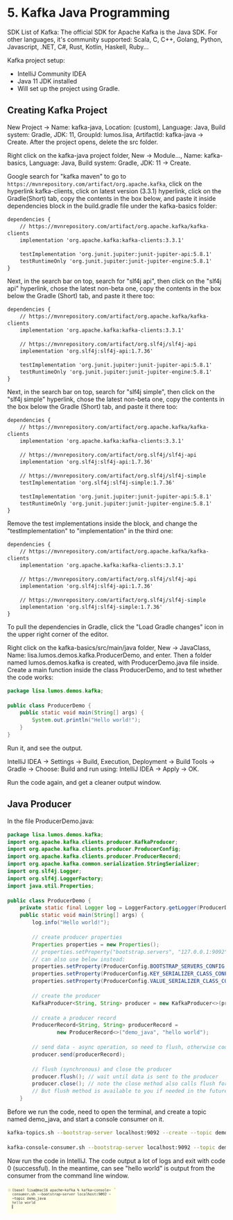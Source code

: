 # 5. Kafka Java Programming
SDK List of Kafka: The official SDK for Apache Kafka is the Java SDK. For other languages, it's community supported: Scala, C, C++, Golang, Python, Javascript, .NET, C#, Rust, Kotlin, Haskell, Ruby...

Kafka project setup:
- IntelliJ Community IDEA
- Java 11 JDK installed
- Will set up the project using Gradle. 

## Creating Kafka Project
New Project -> Name: kafka-java, Location: (custom), Language: Java, Build system: Gradle, JDK: 11, GroupId: lumos.lisa, ArtifactId: kafka-java -> Create. After the project opens, delete the src folder. 

Right click on the kafka-java project folder, New -> Module..., Name: kafka-basics, Language: Java, Build system: Gradle, JDK: 11 -> Create. 

Google search for "kafka maven" to go to `https://mvnrepository.com/artifact/org.apache.kafka`, click on the hyperlink kafka-clients, click on latest version (3.3.1) hyperlink, click on the Gradle(Short) tab, copy the contents in the box below, and paste it inside dependencies block in the build.gradle file under the kafka-basics folder: 
```
dependencies {
    // https://mvnrepository.com/artifact/org.apache.kafka/kafka-clients
    implementation 'org.apache.kafka:kafka-clients:3.3.1'

    testImplementation 'org.junit.jupiter:junit-jupiter-api:5.8.1'
    testRuntimeOnly 'org.junit.jupiter:junit-jupiter-engine:5.8.1'
}
```

Next, in the search bar on top, search for "slf4j api", then click on the "slf4j api" hyperlink, chose the latest non-beta one, copy the contents in the box below the Gradle (Short) tab, and paste it there too:
```
dependencies {
    // https://mvnrepository.com/artifact/org.apache.kafka/kafka-clients
    implementation 'org.apache.kafka:kafka-clients:3.3.1'

    // https://mvnrepository.com/artifact/org.slf4j/slf4j-api
    implementation 'org.slf4j:slf4j-api:1.7.36'

    testImplementation 'org.junit.jupiter:junit-jupiter-api:5.8.1'
    testRuntimeOnly 'org.junit.jupiter:junit-jupiter-engine:5.8.1'
}
```

Next, in the search bar on top, search for "slf4j simple", then click on the "slf4j simple" hyperlink, chose the latest non-beta one, copy the contents in the box below the Gradle (Short) tab, and paste it there too:
```
dependencies {
    // https://mvnrepository.com/artifact/org.apache.kafka/kafka-clients
    implementation 'org.apache.kafka:kafka-clients:3.3.1'

    // https://mvnrepository.com/artifact/org.slf4j/slf4j-api
    implementation 'org.slf4j:slf4j-api:1.7.36'

    // https://mvnrepository.com/artifact/org.slf4j/slf4j-simple
    testImplementation 'org.slf4j:slf4j-simple:1.7.36'

    testImplementation 'org.junit.jupiter:junit-jupiter-api:5.8.1'
    testRuntimeOnly 'org.junit.jupiter:junit-jupiter-engine:5.8.1'
}
```

Remove the test implementations inside the block, and change the "testImplementation" to "implementation" in the third one:
```
dependencies {
    // https://mvnrepository.com/artifact/org.apache.kafka/kafka-clients
    implementation 'org.apache.kafka:kafka-clients:3.3.1'

    // https://mvnrepository.com/artifact/org.slf4j/slf4j-api
    implementation 'org.slf4j:slf4j-api:1.7.36'

    // https://mvnrepository.com/artifact/org.slf4j/slf4j-simple
    implementation 'org.slf4j:slf4j-simple:1.7.36'
}
```

To pull the dependencies in Gradle, click the "Load Gradle changes" icon in the upper right corner of the editor. 

Right click on the kafka-basics/src/main/java folder, New -> JavaClass, Name: lisa.lumos.demos.kafka.ProducerDemo, and enter. Then a folder named lumos.demos.kafka is created, with ProducerDemo.java file inside. Create a main function inside the class ProducerDemo, and to test whether the code works:
```java
package lisa.lumos.demos.kafka;

public class ProducerDemo {
    public static void main(String[] args) {
        System.out.println("Hello world!");
    }
}
```

Run it, and see the output. 

IntelliJ IDEA -> Settings -> Build, Execution, Deployment -> Build Tools -> Gradle -> Choose: Build and run using: IntelliJ IDEA -> Apply -> OK. 

Run the code again, and get a cleaner output window. 

## Java Producer
In the file ProducerDemo.java:
```java
package lisa.lumos.demos.kafka;
import org.apache.kafka.clients.producer.KafkaProducer;
import org.apache.kafka.clients.producer.ProducerConfig;
import org.apache.kafka.clients.producer.ProducerRecord;
import org.apache.kafka.common.serialization.StringSerializer;
import org.slf4j.Logger;
import org.slf4j.LoggerFactory;
import java.util.Properties;

public class ProducerDemo {
    private static final Logger log = LoggerFactory.getLogger(ProducerDemo.class.getSimpleName());
    public static void main(String[] args) {
        log.info("Hello world!");

        // create producer properties
        Properties properties = new Properties();
        // properties.setProperty("bootstrap.servers", "127.0.0.1:9092");
        // can also use below instead:
        properties.setProperty(ProducerConfig.BOOTSTRAP_SERVERS_CONFIG, "127.0.0.1:9092");
        properties.setProperty(ProducerConfig.KEY_SERIALIZER_CLASS_CONFIG, StringSerializer.class.getName());
        properties.setProperty(ProducerConfig.VALUE_SERIALIZER_CLASS_CONFIG, StringSerializer.class.getName());

        // create the producer
        KafkaProducer<String, String> producer = new KafkaProducer<>(properties);

        // create a producer record
        ProducerRecord<String, String> producerRecord =
                new ProducerRecord<>("demo_java", "hello world");

        // send data - async operation, so need to flush, otherwise code complete and not yet send
        producer.send(producerRecord);

        // flush (synchronous) and close the producer
        producer.flush(); // wait until data is sent to the producer
        producer.close(); // note the close method also calls flush for you,
        // But flush method is available to you if needed in the future.
    }
```

Before we run the code, need to open the terminal, and create a topic named demo_java, and start a console consumer on it. 

```sh
kafka-topics.sh --bootstrap-server localhost:9092 --create --topic demo_java --partitions 3 --replication-factor 1

kafka-console-consumer.sh --bootstrap-server localhost:9092 --topic demo_java
```

Now run the code in IntelliJ. The code output a lot of logs and exit with code 0 (successful). In the meantime, can see "hello world" is output from the consumer from the command line window. 

<img src="images/producer-demo-consumer-output.png" style="width: 50%">






